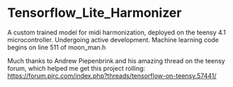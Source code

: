 # Tensorflow_Lite_Harmonizer
A custom trained model for midi harmonization, deployed on the teensy 4.1 microcontroller. Undergoing active development. Machine learning code begins on line 511 of moon_man.h


Much thanks to Andrew Piepenbrink and his amazing thread on the teensy forum, which helped me get this project rolling:
https://forum.pjrc.com/index.php?threads/tensorflow-on-teensy.57441/


